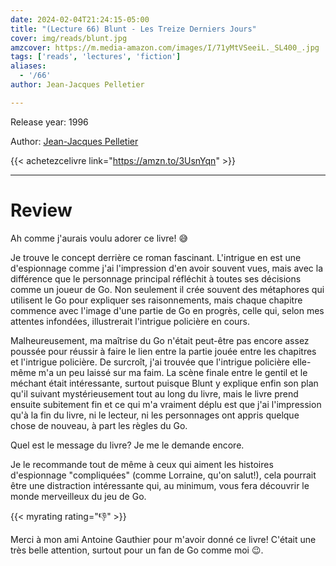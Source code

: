 ```yaml
---
date: 2024-02-04T21:24:15-05:00
title: "(Lecture 66) Blunt - Les Treize Derniers Jours"
cover: img/reads/blunt.jpg
amzcover: https://m.media-amazon.com/images/I/71yMtVSeeiL._SL400_.jpg
tags: ['reads', 'lectures', 'fiction']
aliases:
  - '/66'
author: Jean-Jacques Pelletier

---
```


Release year: 1996

Author: [Jean-Jacques Pelletier](http://jeanjacquespelletier.com/)

{{< achetezcelivre link="https://amzn.to/3UsnYqn" >}}

---

# Review

Ah comme j'aurais voulu adorer ce livre! :sweat_smile:

Je trouve le concept derrière ce roman fascinant. L'intrigue en est une
d'espionnage comme j'ai l'impression d'en avoir souvent vues, mais avec
la différence que le personnage principal réfléchit à toutes ses
décisions comme un joueur de Go. Non seulement il crée souvent des
métaphores qui utilisent le Go pour expliquer ses raisonnements, mais
chaque chapitre commence avec l'image d'une partie de Go en progrès,
celle qui, selon mes attentes infondées, illustrerait l'intrigue
policière en cours.

Malheureusement, ma maîtrise du Go n'était peut-être pas encore assez
poussée pour réussir à faire le lien entre la partie jouée entre les
chapitres et l'intrigue policière. De surcroît, j'ai trouvée que l'intrigue
policière elle-même m'a un peu laissé sur ma faim. La scène finale entre
le gentil et le méchant était intéressante, surtout puisque Blunt
y explique enfin son plan qu'il suivant mystérieusement tout au long du
livre, mais le livre prend ensuite subitement fin et ce qui m'a vraiment
déplu est que j'ai l'impression qu'à la fin du livre, ni le lecteur, ni
les personnages ont appris quelque chose de nouveau, à part les règles
du Go.

Quel est le message du livre? Je me le demande encore.

Je le recommande tout de même à ceux qui aiment les histoires
d'espionnage "compliquées" (comme Lorraine, qu'on salut!), cela pourrait
être une distraction intéressante qui, au minimum, vous fera découvrir le
monde merveilleux du jeu de Go.

{{< myrating rating="👎" >}}

Merci à mon ami Antoine Gauthier pour m'avoir donné ce livre! C'était
une très belle attention, surtout pour un fan de Go comme moi :wink:.
